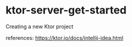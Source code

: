 # ktor-server-get-started
Creating a new Ktor project

references: https://ktor.io/docs/intellij-idea.html

